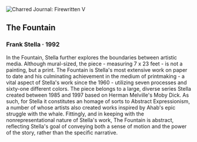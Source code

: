 <div class="artwork-of-the-day">
  <div class="container">
    <div class="img-wrapper">
      <img
        src="https://uploads0.wikiart.org/images/frank-stella/the-fountain-1992.jpg"
        alt="Charred Journal: Firewritten V" />
    </div>
    <div class="artwork-detail">
      <div class="artwork-origin"> 
        <h2 class="artwork-name">The Fountain</h2>
        <h3 class="artist">
          Frank Stella
                    ·  1992
        </h3>
      </div>
      <p class="description">
        <span class="artwork-description-text ng-binding" ng-bind-html="viewModel.ArtworkOfTheDay.Description | unsafe">In the Fountain, Stella further explores the boundaries between artistic media. Although mural-sized, the piece - measuring 7 x 23 feet - is not a painting, but a print. The Fountain is Stella's most extensive work on paper to date and his culminating achievement in the medium of printmaking - a vital aspect of Stella's work since the 1960 - utilizing seven processes and sixty-one different colors. The piece belongs to a large, diverse series Stella created between 1985 and 1997 based on Herman Melville's Moby Dick. As such, for Stella it constitutes an homage of sorts to Abstract Expressionism, a number of whose artists also created works inspired by Ahab's epic struggle with the whale. Fittingly, and in keeping with the nonrepresentational nature of Stella's work, The Fountain is abstract, reflecting Stella's goal of conveying both a sense of motion and the power of the story, rather than the specific narrative.</span>
                        <div class="text-shadow-container" ng-show="showShadow" style=""></div>
      </p>
    </div>
  </div>

</div>
